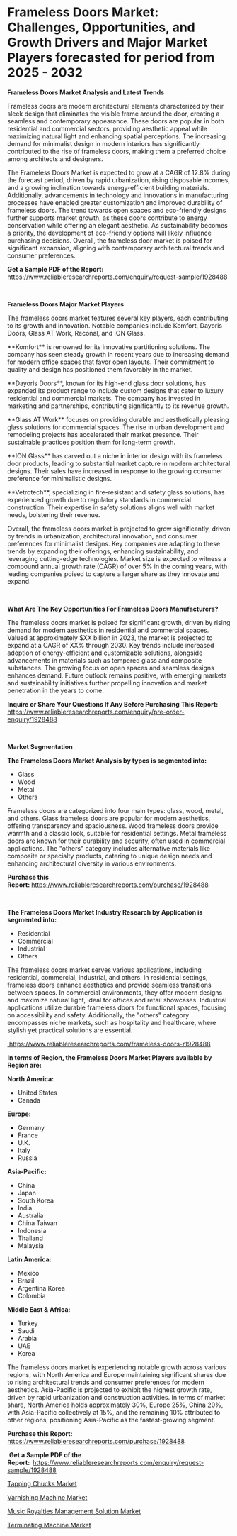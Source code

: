 <p><h1>Frameless Doors Market: Challenges, Opportunities, and Growth Drivers and Major Market Players forecasted for period from 2025 - 2032</h1></p><p><strong>Frameless Doors Market Analysis and Latest Trends</strong></p>
<p><p>Frameless doors are modern architectural elements characterized by their sleek design that eliminates the visible frame around the door, creating a seamless and contemporary appearance. These doors are popular in both residential and commercial sectors, providing aesthetic appeal while maximizing natural light and enhancing spatial perceptions. The increasing demand for minimalist design in modern interiors has significantly contributed to the rise of frameless doors, making them a preferred choice among architects and designers.</p><p>The Frameless Doors Market is expected to grow at a CAGR of 12.8% during the forecast period, driven by rapid urbanization, rising disposable incomes, and a growing inclination towards energy-efficient building materials. Additionally, advancements in technology and innovations in manufacturing processes have enabled greater customization and improved durability of frameless doors. The trend towards open spaces and eco-friendly designs further supports market growth, as these doors contribute to energy conservation while offering an elegant aesthetic. As sustainability becomes a priority, the development of eco-friendly options will likely influence purchasing decisions. Overall, the frameless door market is poised for significant expansion, aligning with contemporary architectural trends and consumer preferences.</p></p>
<p><strong>Get a Sample PDF of the Report:&nbsp;</strong> <a href="https://www.reliableresearchreports.com/enquiry/request-sample/1928488?utm_campaign=38&utm_medium=2&utm_source=Github&utm_content=ia&utm_term=16012025&utm_id=frameless-doors">https://www.reliableresearchreports.com/enquiry/request-sample/1928488</a></p>
<p>&nbsp;</p>
<p><strong>Frameless Doors Major Market Players</strong></p>
<p><p>The frameless doors market features several key players, each contributing to its growth and innovation. Notable companies include Komfort, Dayoris Doors, Glass AT Work, Reconal, and ION Glass.</p><p>**Komfort** is renowned for its innovative partitioning solutions. The company has seen steady growth in recent years due to increasing demand for modern office spaces that favor open layouts. Their commitment to quality and design has positioned them favorably in the market.</p><p>**Dayoris Doors**, known for its high-end glass door solutions, has expanded its product range to include custom designs that cater to luxury residential and commercial markets. The company has invested in marketing and partnerships, contributing significantly to its revenue growth.</p><p>**Glass AT Work** focuses on providing durable and aesthetically pleasing glass solutions for commercial spaces. The rise in urban development and remodeling projects has accelerated their market presence. Their sustainable practices position them for long-term growth.</p><p>**ION Glass** has carved out a niche in interior design with its frameless door products, leading to substantial market capture in modern architectural designs. Their sales have increased in response to the growing consumer preference for minimalistic designs.</p><p>**Vetrotech**, specializing in fire-resistant and safety glass solutions, has experienced growth due to regulatory standards in commercial construction. Their expertise in safety solutions aligns well with market needs, bolstering their revenue.</p><p>Overall, the frameless doors market is projected to grow significantly, driven by trends in urbanization, architectural innovation, and consumer preferences for minimalist designs. Key companies are adapting to these trends by expanding their offerings, enhancing sustainability, and leveraging cutting-edge technologies. Market size is expected to witness a compound annual growth rate (CAGR) of over 5% in the coming years, with leading companies poised to capture a larger share as they innovate and expand.</p></p>
<p>&nbsp;</p>
<p><strong>What Are The Key Opportunities For Frameless Doors Manufacturers?</strong></p>
<p><p>The frameless doors market is poised for significant growth, driven by rising demand for modern aesthetics in residential and commercial spaces. Valued at approximately $XX billion in 2023, the market is projected to expand at a CAGR of XX% through 2030. Key trends include increased adoption of energy-efficient and customizable solutions, alongside advancements in materials such as tempered glass and composite substances. The growing focus on open spaces and seamless designs enhances demand. Future outlook remains positive, with emerging markets and sustainability initiatives further propelling innovation and market penetration in the years to come.</p></p>
<p><strong>Inquire or Share Your Questions If Any Before Purchasing This Report:</strong> <a href="https://www.reliableresearchreports.com/enquiry/pre-order-enquiry/1928488?utm_campaign=38&utm_medium=2&utm_source=Github&utm_content=ia&utm_term=16012025&utm_id=frameless-doors">https://www.reliableresearchreports.com/enquiry/pre-order-enquiry/1928488</a></p>
<p>&nbsp;</p>
<p><strong>Market Segmentation</strong></p>
<p><strong>The Frameless Doors Market Analysis by types is segmented into:</strong></p>
<p><ul><li>Glass</li><li>Wood</li><li>Metal</li><li>Others</li></ul></p>
<p><p>Frameless doors are categorized into four main types: glass, wood, metal, and others. Glass frameless doors are popular for modern aesthetics, offering transparency and spaciousness. Wood frameless doors provide warmth and a classic look, suitable for residential settings. Metal frameless doors are known for their durability and security, often used in commercial applications. The "others" category includes alternative materials like composite or specialty products, catering to unique design needs and enhancing architectural diversity in various environments.</p></p>
<p><strong>Purchase this Report:&nbsp;</strong><a href="https://www.reliableresearchreports.com/purchase/1928488?utm_campaign=38&utm_medium=2&utm_source=Github&utm_content=ia&utm_term=16012025&utm_id=frameless-doors">https://www.reliableresearchreports.com/purchase/1928488</a></p>
<p>&nbsp;</p>
<p><strong>The Frameless Doors Market Industry Research by Application is segmented into:</strong></p>
<p><ul><li>Residential</li><li>Commercial</li><li>Industrial</li><li>Others</li></ul></p>
<p><p>The frameless doors market serves various applications, including residential, commercial, industrial, and others. In residential settings, frameless doors enhance aesthetics and provide seamless transitions between spaces. In commercial environments, they offer modern designs and maximize natural light, ideal for offices and retail showcases. Industrial applications utilize durable frameless doors for functional spaces, focusing on accessibility and safety. Additionally, the "others" category encompasses niche markets, such as hospitality and healthcare, where stylish yet practical solutions are essential.</p></p>
<p><a href="https://www.reliableresearchreports.com/frameless-doors-r1928488?utm_campaign=38&utm_medium=2&utm_source=Github&utm_content=ia&utm_term=16012025&utm_id=frameless-doors">&nbsp;https://www.reliableresearchreports.com/frameless-doors-r1928488</a></p>
<p><strong>In terms of Region, the Frameless Doors Market Players available by Region are:</strong></p>
<p>
    <p> <strong> North America: </strong>
        <ul>
            <li>United States</li>
            <li>Canada</li>
        </ul>
        </p> 
    <p> <strong> Europe: </strong>
        <ul>
            <li>Germany</li>
            <li>France</li>
            <li>U.K.</li>
            <li>Italy</li>
            <li>Russia</li>
        </ul>
        </p> 
    <p> <strong> Asia-Pacific: </strong>
        <ul>
            <li>China</li>
            <li>Japan</li>
            <li>South Korea</li>
            <li>India</li>
            <li>Australia</li>
            <li>China Taiwan</li>
            <li>Indonesia</li>
            <li>Thailand</li>
            <li>Malaysia</li>
        </ul>
        </p> 
    <p> <strong> Latin America: </strong>
        <ul>
            <li>Mexico</li>
            <li>Brazil</li>
            <li>Argentina Korea</li>
            <li>Colombia</li>
        </ul>
        </p> 
    <p> <strong> Middle East & Africa: </strong>
        <ul>
            <li>Turkey</li>
            <li>Saudi</li>
            <li>Arabia</li>
            <li>UAE</li>
            <li>Korea</li>
        </ul>
    </p>
    </p>
<p><p>The frameless doors market is experiencing notable growth across various regions, with North America and Europe maintaining significant shares due to rising architectural trends and consumer preferences for modern aesthetics. Asia-Pacific is projected to exhibit the highest growth rate, driven by rapid urbanization and construction activities. In terms of market share, North America holds approximately 30%, Europe 25%, China 20%, with Asia-Pacific collectively at 15%, and the remaining 10% attributed to other regions, positioning Asia-Pacific as the fastest-growing segment.</p></p>
<p><strong>Purchase this Report: </strong><a href="https://www.reliableresearchreports.com/purchase/1928488?utm_campaign=38&utm_medium=2&utm_source=Github&utm_content=ia&utm_term=16012025&utm_id=frameless-doors">https://www.reliableresearchreports.com/purchase/1928488</a></p>
<p>&nbsp;<strong>Get a Sample PDF of the Report:&nbsp;&nbsp;</strong><a href="https://www.reliableresearchreports.com/enquiry/request-sample/1928488?utm_campaign=38&utm_medium=2&utm_source=Github&utm_content=ia&utm_term=16012025&utm_id=frameless-doors">https://www.reliableresearchreports.com/enquiry/request-sample/1928488</a></p>
<p><strong></strong></p>
<p><p><a href="https://github.com/birnbaumbulah0/Market-Research-Report-List-1/blob/main/tapping-chucks-market.md?utm_campaign=38&utm_medium=2&utm_source=Github&utm_content=ia&utm_term=16012025&utm_id=frameless-doors">Tapping Chucks Market</a></p><p><a href="https://github.com/hartsockdonnette82/Market-Research-Report-List-1/blob/main/varnishing-machine-market.md?utm_campaign=38&utm_medium=2&utm_source=Github&utm_content=ia&utm_term=16012025&utm_id=frameless-doors">Varnishing Machine Market</a></p><p><a href="https://github.com/risingtrista99259/Market-Research-Report-List-1/blob/main/music-royalties-management-solution-market.md?utm_campaign=38&utm_medium=2&utm_source=Github&utm_content=ia&utm_term=16012025&utm_id=frameless-doors">Music Royalties Management Solution Market</a></p><p><a href="https://github.com/dmitriyvo6rog/Market-Research-Report-List-1/blob/main/terminating-machine-market.md?utm_campaign=38&utm_medium=2&utm_source=Github&utm_content=ia&utm_term=16012025&utm_id=frameless-doors">Terminating Machine Market</a></p></p>